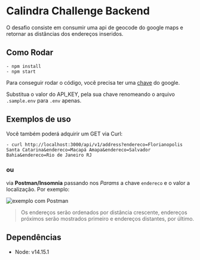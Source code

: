# Calindra Challenge Backend

O desafio consiste em consumir uma api de geocode do google maps e retornar as distâncias dos endereços inseridos.


## Como Rodar

```
- npm install
- npm start
```

Para conseguir rodar o código, você precisa ter uma [chave](https://www.google.com) do google.

Substitua o valor do API_KEY, pela sua chave renomeando o arquivo `.sample.env` para `.env` apenas.

## Exemplos de uso

Você também poderá adquirir um GET via Curl:
```
- curl http://localhost:3000/api/v1/address?endereco=Florianopolis Santa Catarina&endereco=Macapá Amapa&endereco=Salvador Bahia&endereco=Rio de Janeiro RJ
```
### ou

 via **Postman/Insomnia** passando nos *Params* a chave `endereco` e o valor a localização. Por exemplo:

![exemplo com Postman](https://imgur.com/FtMbXsw.jpg)


> Os endereços serão ordenados por distância crescente, endereços
> próximos serão mostrados primeiro e endereços distantes, por último.

## Dependências

- Node: v14.15.1
